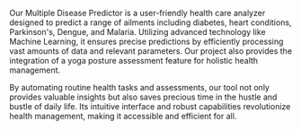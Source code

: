 Our Multiple Disease Predictor is a user-friendly health care analyzer designed to predict a range of ailments including diabetes, heart conditions, Parkinson's, Dengue, and Malaria. Utilizing advanced technology like Machine Learning, it ensures precise predictions by efficiently processing vast amounts of data and relevant parameters. Our project also provides the integration of a yoga posture assessment feature for holistic health management.

By automating routine health tasks and assessments, our tool not only provides valuable insights but also saves precious time in the hustle and bustle of daily life. Its intuitive interface and robust capabilities revolutionize health management, making it accessible and efficient for all.
